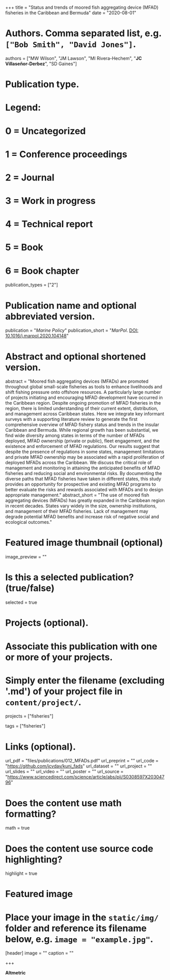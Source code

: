 +++
title = "Status and trends of moored fish aggregating device (MFAD) fisheries in the Caribbean and Bermuda"
date = "2020-08-01"

# Authors. Comma separated list, e.g. `["Bob Smith", "David Jones"]`.
authors = ["MW Wilson", "JM Lawson", "MI Rivera-Hechem", "**JC Villaseñor-Derbez**", "SD Gaines"]

# Publication type.
# Legend:
# 0 = Uncategorized
# 1 = Conference proceedings
# 2 = Journal
# 3 = Work in progress
# 4 = Technical report
# 5 = Book
# 6 = Book chapter
publication_types = ["2"]

# Publication name and optional abbreviated version.
publication = "*Marine Policy*"
publication_short = "*MarPol*. [DOI: 10.1016/j.marpol.2020.104148](https://doi.org/10.1016/j.marpol.2020.104148)"

# Abstract and optional shortened version.
abstract = "Moored fish aggregating devices (MFADs) are promoted throughout global small-scale fisheries as tools to enhance livelihoods and shift fishing pressure onto offshore resources. A particularly large number of projects initiating and encouraging MFAD development have occurred in the Caribbean region. Despite ongoing promotion of MFAD fisheries in the region, there is limited understanding of their current extent, distribution, and management across Caribbean states. Here we integrate key informant surveys with a supporting literature review to generate the first comprehensive overview of MFAD fishery status and trends in the insular Caribbean and Bermuda. While regional growth has been substantial, we find wide diversity among states in terms of the number of MFADs deployed, MFAD ownership (private or public), fleet engagement, and the existence and enforcement of MFAD regulations. Our results suggest that despite the presence of regulations in some states, management limitations and private MFAD ownership may be associated with a rapid proliferation of deployed MFADs across the Caribbean. We discuss the critical role of management and monitoring in attaining the anticipated benefits of MFAD fisheries and reducing social and environmental risks. By documenting the diverse paths that MFAD fisheries have taken in different states, this study provides an opportunity for prospective and existing MFAD programs to better evaluate the risks and rewards associated with MFADs and to design appropriate management."
abstract_short = "The use of moored fish aggregating devices (MFADs) has greatly expanded in the Caribbean region in recent decades. States vary widely in the size, ownership institutions, and management of their MFAD fisheries. Lack of management may degrade potential MFAD benefits and increase risk of negative social and ecological outcomes."

# Featured image thumbnail (optional)
image_preview = ""

# Is this a selected publication? (true/false)
selected = true

# Projects (optional).
#   Associate this publication with one or more of your projects.
#   Simply enter the filename (excluding '.md') of your project file in `content/project/`.
projects = ["fisheries"]

tags = ["fisheries"]

# Links (optional).
url_pdf = "files/publications/012_MFADs.pdf"
url_preprint = ""
url_code = "https://github.com/jcvdav/kuni_fads"
url_dataset = ""
url_project = ""
url_slides = ""
url_video = ""
url_poster = ""
url_source = "https://www.sciencedirect.com/science/article/abs/pii/S0308597X20304796"

# Does the content use math formatting?
math = true

# Does the content use source code highlighting?
highlight = true

# Featured image
# Place your image in the `static/img/` folder and reference its filename below, e.g. `image = "example.jpg"`.
[header]
image = ""
caption = ""

+++

**Altmetric**

<script type="text/javascript" src="https://d1bxh8uas1mnw7.cloudfront.net/assets/embed.js"></script><div class="altmetric-embed" data-badge-type="donut" data-altmetric-id="90063159"></div>
